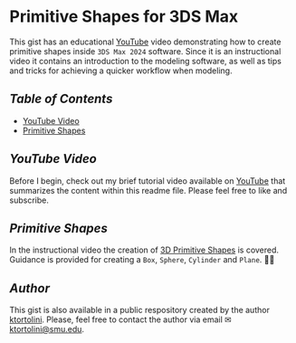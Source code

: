 # Primitive Shapes for 3DS Max

This gist has an educational [YouTube](https://youtu.be/S25-6J11FoY) video demonstrating how to create primitive shapes inside `3DS Max 2024` software. Since it is an instructional video it contains an introduction to the modeling software, as well as tips and tricks for achieving a quicker workflow when modeling.

## _Table of Contents_

- [YouTube Video](#youtube-video)
- [Primitive Shapes](#primitive-shapes)

## _YouTube Video_

Before I begin, check out my brief tutorial video available on [YouTube](https://youtu.be/S25-6J11FoY) that summarizes the content within this readme file. Please feel free to like and subscribe.

## _Primitive Shapes_

In the instructional video the creation of [3D Primitive Shapes](https://www.instructables.com/The-Basics/) is covered. Guidance is provided for creating a `Box`, `Sphere`, `Cylinder` and `Plane`. 🔺🤓

## _Author_

This gist is also available in a public respository created by the author [ktortolini](https://github.com/ktortolini). Please, feel free to contact the author via email ✉ <a>ktortolini@smu.edu</a>.